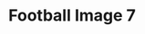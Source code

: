 ---
title: Football Image 7
image_path: /images/gallery/DSC_0088.JPG
link: 
description: Football Image 7
---